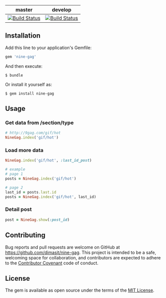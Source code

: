 | master | develop |
| ------ | ------- |
| [![Build Status](https://travis-ci.org/dimasjt/nine-gag.svg?branch=master)](https://travis-ci.org/dimasjt/nine-gag) | [![Build Status](https://travis-ci.org/dimasjt/nine-gag.svg?branch=develop)](https://travis-ci.org/dimasjt/nine-gag) |

## Installation

Add this line to your application's Gemfile:

```ruby
gem 'nine-gag'
```

And then execute:

    $ bundle

Or install it yourself as:

    $ gem install nine-gag

## Usage

### Get data from /section/type
```ruby
# http://9gag.com/gif/hot
NineGag.index('gif/hot')
```

### Load more data
```ruby
NineGag.index('gif/hot', :last_id_post)

# example
# page 1
posts = NineGag.index('gif/hot')

# page 2
last_id = posts.last.id
posts = NineGag.index('gif/hot', last_id)
```

### Detail post
```ruby
post = NineGag.show(:post_id)
```

## Contributing

Bug reports and pull requests are welcome on GitHub at https://github.com/dimasjt/nine-gag. This project is intended to be a safe, welcoming space for collaboration, and contributors are expected to adhere to the [Contributor Covenant](http://contributor-covenant.org) code of conduct.


## License

The gem is available as open source under the terms of the [MIT License](http://opensource.org/licenses/MIT).

